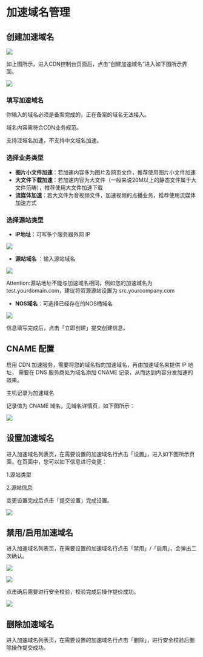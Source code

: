 # 加速域名管理
## 创建加速域名

![](../image/CDN快速入门-进入控制台.png)

如上图所示，进入CDN控制台页面后，点击“创建加速域名”进入如下图所示界面。

![](../image/CDN快速入门-创建加速域名2.png)

### 填写加速域名
你输入的域名必须是备案完成的，正在备案的域名无法接入。

域名内容需符合CDN业务规范。

支持泛域名加速，不支持中文域名加速。

### 选择业务类型
* **图片小文件加速**：若加速内容多为图片及网页文件，推荐使用图片小文件加速
* **大文件下载加速**：若加速内容为大文件（一般来说20M以上的静态文件属于大文件范畴），推荐使用大文件加速下载
* **流媒体加速**：若大文件为音视频文件，加速视频的点播业务，推荐使用流媒体加速方式

### 选择源站类型
* **IP地址**：可写多个服务器外网 IP

![](../image/CDN快速入门-创建加速域名IP.png)

* **源站域名** ：输入源站域名

![](../image/CDN快速入门-创建加速域名域名.png)

Attention:源站地址不能与加速域名相同，例如您的加速域名为 test.yourdomain.com，建议将资源源站设置为 src.yourcompany.com

* **NOS域名**：可选择已经存在的NOS桶域名

![](../image/CDN快速入门-创建加速域名NOS.png)

信息填写完成后，点击「立即创建」提交创建信息。

## CNAME 配置

启用 CDN 加速服务，需要将您的域名指向加速域名，再由加速域名来提供 IP 地址， 需要在 DNS 服务商处为域名添加 CNAME 记录，从而达到内容分发加速的效果。

主机记录为加速域名

记录值为 CNAME 域名，见域名详情页，如下图所示：

![](../image/CDN快速入门-CNAME域名.png)

## 设置加速域名

进入加速域名列表页，在需要设置的加速域名行点击「设置」，进入如下图所示页面，在页面中，您可以如下信息进行变更：

1.源站类型

2.源站信息

变更设置完成后点击「提交设置」完成设置。

![](../image/CDN-加速域名管理-设置加速域名.png)

## 禁用/启用加速域名
进入加速域名列表页，在需要设置的加速域名行点击「禁用」/「启用」，会弹出二次确认。


![](../image/CDN-加速域名管理-禁用加速域名.png)


![](../image/CDN-加速域名管理-启用加速域名.png)

点击确后需要进行安全校验，校验完成后操作提价成功。

![](../image/CDN-加速域名管理-安全验证.png)

## 删除加速域名

进入加速域名列表页，在需要设置的加速域名行点击「删除」，进行安全校验后删除操作提交成功。
